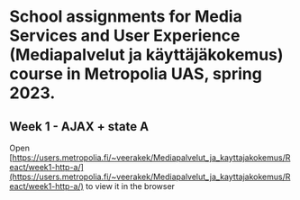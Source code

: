 # School assignments for Media Services and User Experience (Mediapalvelut ja käyttäjäkokemus) course in Metropolia UAS, spring 2023.

## Week 1 - AJAX + state A

Open [https://users.metropolia.fi/~veerakek/Mediapalvelut_ja_kayttajakokemus/React/week1-http-a/](https://users.metropolia.fi/~veerakek/Mediapalvelut_ja_kayttajakokemus/React/week1-http-a/) to view it in the browser
